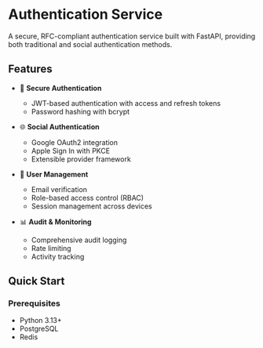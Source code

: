 # Authentication Service

A secure, RFC-compliant authentication service built with FastAPI, providing both traditional and social authentication methods.

## Features

- 🔐 **Secure Authentication**
  - JWT-based authentication with access and refresh tokens
  - Password hashing with bcrypt
  <!-- - CSRF protection and secure session management -->

- 🌐 **Social Authentication**
  - Google OAuth2 integration
  - Apple Sign In with PKCE
  - Extensible provider framework

- 👥 **User Management**
  - Email verification
  - Role-based access control (RBAC)
  - Session management across devices

- 📊 **Audit & Monitoring**
  - Comprehensive audit logging
  - Rate limiting
  - Activity tracking

## Quick Start

### Prerequisites

- Python 3.13+
- PostgreSQL
- Redis